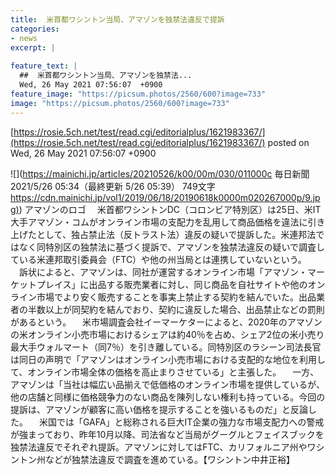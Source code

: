 ```yaml
---
title:  米首都ワシントン当局、アマゾンを独禁法違反で提訴  
categories:
- news
excerpt: |
  
feature_text: |
  ##  米首都ワシントン当局、アマゾンを独禁法...
  Wed, 26 May 2021 07:56:07  +0900
feature_image: "https://picsum.photos/2560/600?image=733"
image: "https://picsum.photos/2560/600?image=733"
---
```


[https://rosie.5ch.net/test/read.cgi/editorialplus/1621983367/](https://rosie.5ch.net/test/read.cgi/editorialplus/1621983367/)
posted on Wed, 26 May 2021 07:56:07  +0900

<!--more-->

![](https://mainichi.jp/articles/20210526/k00/00m/030/011000c 毎日新聞 2021/5/26 05:34（最終更新 5/26 05:39） 749文字 [https://cdn.mainichi.jp/vol1/2019/06/18/20190618k0000m020267000p/9.jpg)](https://cdn.mainichi.jp/vol1/2019/06/18/20190618k0000m020267000p/9.jpg)) アマゾンのロゴ 　米首都ワシントンDC（コロンビア特別区）は25日、米IT大手アマゾン・コムがオンライン市場の支配力を乱用して商品価格を違法に引き上げたとして、独占禁止法（反トラスト法）違反の疑いで提訴した。米連邦法ではなく同特別区の独禁法に基づく提訴で、アマゾンを独禁法違反の疑いで調査している米連邦取引委員会（FTC）や他の州当局とは連携していないという。 　訴状によると、アマゾンは、同社が運営するオンライン市場「アマゾン・マーケットプレイス」に出品する販売業者に対し、同じ商品を自社サイトや他のオンライン市場でより安く販売することを事実上禁止する契約を結んでいた。出品業者の半数以上が同契約を結んでおり、契約に違反した場合、出品禁止などの罰則があるという。 　米市場調査会社イーマーケターによると、2020年のアマゾンの米オンライン小売市場におけるシェアは約40％を占め、シェア2位の米小売り最大手ウォルマート（同7％）を引き離している。同特別区のラシーン司法長官は同日の声明で「アマゾンはオンライン小売市場における支配的な地位を利用して、オンライン市場全体の価格を高止まりさせている」と主張した。 　一方、アマゾンは「当社は幅広い品揃えで低価格のオンライン市場を提供しているが、他の店舗と同様に価格競争力のない商品を陳列しない権利も持っている。今回の提訴は、アマゾンが顧客に高い価格を提示することを強いるものだ」と反論した。 　米国では「GAFA」と総称される巨大IT企業の強力な市場支配力への警戒が強まっており、昨年10月以降、司法省など当局がグーグルとフェイスブックを独禁法違反でそれぞれ提訴。アマゾンに対してはFTC、カリフォルニア州やワシントン州などが独禁法違反で調査を進めている。【ワシントン中井正裕】
